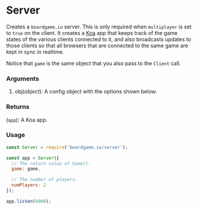# Server

Creates a `boardgame.io` server. This is only required when
`multiplayer` is set to `true` on the client. It creates a
[Koa](http://koajs.com/) app that keeps track of the game
states of the various clients connected to it, and also
broadcasts updates to those clients so that all browsers
that are connected to the same game are kept in sync in
realtime.

Notice that `game` is the same object that you also pass
to the `Client` call.

### Arguments
1. obj(*object*): A config object with the options shown below.

### Returns
(`app`): A Koa app.

### Usage

```js
const Server = require('boardgame.io/server');

const app = Server({
  // The return value of Game().
  game: game,

  // The number of players.
  numPlayers: 2
});

app.listen(8000);
```
